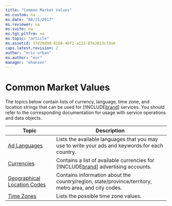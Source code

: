 ```yaml
---
title: "Common Market Values"
ms.custom: na
ms.date: "08/15/2017"
ms.reviewer: na
ms.suite: na
ms.tgt_pltfrm: na
ms.topic: "article"
ms.assetid: 37d20d9d-81b8-4bf2-a132-87e2023c73a6
caps.latest.revision: 2
author: "eric-urban"
ms.author: "eur"
manager: "ehansen"
---
```

# Common Market Values
The topics below contain lists of currency, language, time zone, and location strings that can be used for [!INCLUDE[brand](../concepts/includes/brand.md)] services. You should refer to the corresponding documentation for usage with service operations and data objects.

|Topic|Description|
|---------|---------------|
|[Ad Languages](../concepts/ad-languages.md)|Lists the available languages that you may use to write your ads and keywords for each country.|
|[Currencies](../concepts/currencies.md)|Contains a list of available currencies for [!INCLUDE[brand](../concepts/includes/brand.md)] advertising accounts.|
|[Geographical Location Codes](../concepts/geographical-location-codes.md)|Contains information about the country/region, state/province/territory, metro area, and city codes.|
|[Time Zones](../concepts/time-zones.md)|Lists the possible time zone values.|
